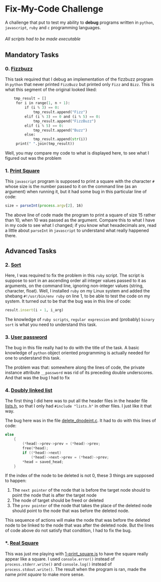 # Fix-My-Code Challenge
A challenge that put to test my ability to **debug** programs written in `python`, `javascript`, `ruby` and `c` programming languages.
###### All scripts had to be made executable

## Mandatory Tasks

### 0. [Fizzbuzz](./0-fizzbuzz.py)
This task required that I debug an implementation of the fizzbuzz program in `python` that never printed `FizzBuzz` but printed only `Fizz` and `Bizz`.
This is what this segment of the original looked liked:
```python
    tmp_result = []
     for i in range(1, n + 1):
         if (i % 3) == 0:
             tmp_result.append("Fizz")
         elif (i % 3) == 0 and (i % 5) == 0:
             tmp_result.append("FizzBuzz")
         elif (i % 5) == 0:
             tmp_result.append("Buzz")
         else:
             tmp_result.append(str(i))
     print(" ".join(tmp_result))
 ```
 Well, you may compare my code to what is displayed here, to see what I figured out was the problem

### 1. [Print Square](./1-print_square.js)
This `javascript` program is supposed to print a square with the character `#` whose size is the number passed to it on the command line (as an argument) when running it, but it had some bug in this particular line of code:
```js
size = parseInt(process.argv[2], 16)
```
The above line of code made the program to print a square of size 15 rather than 10, when 10 was passed as the argument.
Compare this to what I have in my code to see what I changed; if you know what hexadecimals are, read a little about `parseInt` in `javascript` to understand what really happened there.

## Advanced Tasks

### 2. [Sort](./2-sort.rb)
Here, I was required to fix the problem in this `ruby` script.
The script is suppose to sort in an ascending order all integer values passed to it as arguments, on the command line, ignoring non-integer values (string, character, float). Well, I installed `ruby` on my Linux system and added the shebang `#!/usr/bin/env ruby` on line 1, to be able to test the code on my system.
It turned out to be that the bug was in this line of code:
```ruby
result.insert(i - 1, i_arg)
```

The knowledge of `ruby scripts`, `regular expression` and (probably) `binary sort` is what you need to understand this task.

### 3. [User password](./3-user.py)
The bug in this file really had to do with the title of the task. A basic knowledge of `python` object oriented programming is actually needed for one to understand this task.

The problem was that: somewhere along the lines of code, the private instance attribute `__password` was rid of its preceding double underscores.
And that was the bug I had to fix

### 4. [Doubly linked list](./4-delete_dnodeint/)
The first thing I did here was to put all the header files in the header file [lists.h](./4-delete_dnodeint/lists.h), so that I only had `#include "lists.h"` in other files. I just like it that way.

The bug here was in the file [delete_dnodeint.c](./4-delete_dnodeint/delete_dnodeint.c).
It had to do with this lines of code:
```c
else
	{
		(*head)->prev->prev = (*head)->prev;
		free(*head);
		if ((*head)->next)
			(*head)->next->prev = (*head)->prev;
		*head = saved_head;
	}
```

If the index of the node to be deleted is not 0, these 3 things are supposed to happen:
1. The `next pointer` of the node that is before the target node should to point the node that is after the target node
2. The node of target should be freed or deleted
3. The `prev pointer` of the node that takes the place of the deleted node should point to the node that was before the deleted node.

This sequence of actions will make the node that was before the deleted node to be linked to the node that was after the deleted node.
But the lines of code above do not satisfy that condition, I had to fix the bug.

### *. [Real Square](./real_square.js)
This was just me playing with [1-print_square.js](./1-print_square.js) to have the square really appear like a square.
I used `console.error()` instead of `process.stderr.write()` and `console.log()` instead of `process.stdout.write()`.
The result when the program is ran, made the name *print square* to make more sense.
